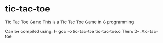 # tic-tac-toe
Tic Tac Toe Game
This is a Tic Tac Toe Game in C programming

Can be compiled using:
1- gcc -o tic-tac-toe tic-tac-toe.c
Then:
2- ./tic-tac-toe
